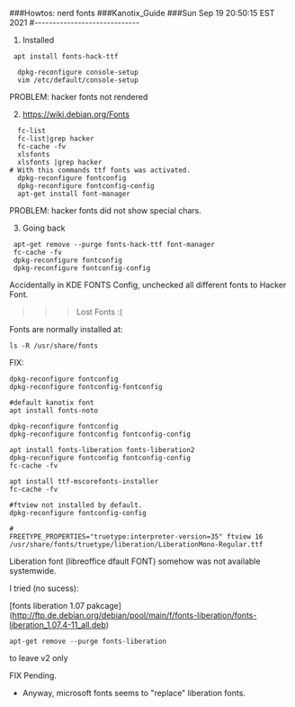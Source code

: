 ###Howtos: nerd fonts
###Kanotix_Guide
###Sun Sep 19 20:50:15 EST 2021
#-----------------------------

1. Installed 

```
 apt install fonts-hack-ttf
```


```
  dpkg-reconfigure console-setup
  vim /etc/default/console-setup 
```

PROBLEM: hacker fonts not rendered

2. https://wiki.debian.org/Fonts

```
  fc-list
  fc-list|grep hacker
  fc-cache -fv
  xlsfonts 
  xlsfonts |grep hacker
# With this commands ttf fonts was activated.  
  dpkg-reconfigure fontconfig
  dpkg-reconfigure fontconfig-config
  apt-get install font-manager
```

PROBLEM: hacker fonts did not show special chars.

3. Going back

```
 apt-get remove --purge fonts-hack-ttf font-manager
 fc-cache -fv
 dpkg-reconfigure fontconfig
 dpkg-reconfigure fontconfig-config
```

Accidentally in KDE FONTS Config, unchecked all different fonts to Hacker Font.
>>> Lost Fonts :(

Fonts are normally installed at:

```
ls -R /usr/share/fonts
```

FIX:

```
dpkg-reconfigure fontconfig
dpkg-reconfigure fontconfig-fontconfig

#default kanotix font
apt install fonts-noto

dpkg-reconfigure fontconfig
dpkg-reconfigure fontconfig fontconfig-config

apt install fonts-liberation fonts-liberation2
dpkg-reconfigure fontconfig fontconfig-config
fc-cache -fv

apt install ttf-mscorefonts-installer
fc-cache -fv

#ftview not installed by default.
dpkg-reconfigure fontconfig-config

#
FREETYPE_PROPERTIES="truetype:interpreter-version=35" ftview 16 /usr/share/fonts/truetype/liberation/LiberationMono-Regular.ttf
```

Liberation font (libreoffice dfault FONT) somehow was not available systemwide.

I tried (no sucess):

[fonts liberation 1.07 pakcage] (http://ftp.de.debian.org/debian/pool/main/f/fonts-liberation/fonts-liberation_1.07.4-11_all.deb)

```
apt-get remove --purge fonts-liberation 
```
to leave v2 only

FIX Pending.
- Anyway, microsoft fonts seems to "replace" liberation fonts.

